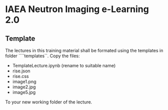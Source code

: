 # IAEA Neutron Imaging e-Learning 2.0

## Template
The lectures in this training material shall be formated using the templates in folder ````templates\``. Copy the files:

- TemplateLecture.ipynb (rename to suitable name)
- rise.json
- rise.css
- image1.png
- image2.jpg
- image5.jpg
 
To your new working folder of the lecture.

## 
